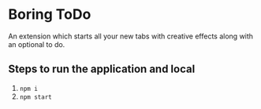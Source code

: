 # Boring ToDo 
An extension which starts all your new tabs with creative effects along with an optional to do.

## Steps to run the application and local
1. `npm i`
2. `npm start`
